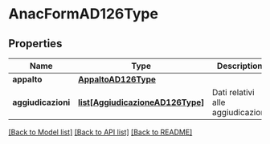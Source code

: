 # AnacFormAD126Type

## Properties
Name | Type | Description | Notes
------------ | ------------- | ------------- | -------------
**appalto** | [**AppaltoAD126Type**](AppaltoAD126Type.md) |  | 
**aggiudicazioni** | [**list[AggiudicazioneAD126Type]**](AggiudicazioneAD126Type.md) | Dati relativi alle aggiudicazioni | 

[[Back to Model list]](../README.md#documentation-for-models) [[Back to API list]](../README.md#documentation-for-api-endpoints) [[Back to README]](../README.md)

